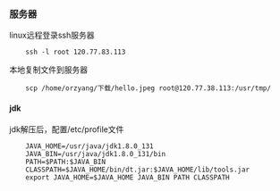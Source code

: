 ### 服务器
linux远程登录ssh服务器
        
        ssh -l root 120.77.83.113

本地复制文件到服务器
        
        scp /home/orzyang/下载/hello.jpeg root@120.77.38.113:/usr/tmp/



#### jdk
jdk解压后，配置/etc/profile文件

        JAVA_HOME=/usr/java/jdk1.8.0_131
        JAVA_BIN=/usr/java/jdk1.8.0_131/bin
        PATH=$PATH:$JAVA_BIN
        CLASSPATH=$JAVA_HOME/bin/dt.jar:$JAVA_HOME/lib/tools.jar
        export JAVA_HOME=$JAVA_HOME JAVA_BIN PATH CLASSPATH